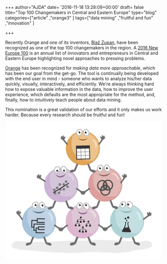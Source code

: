 +++
author="AJDA"
date= '2016-11-18 13:28:09+00:00'
draft= false
title="Top 100 Changemakers in Central and Eastern Europe"
type="blog"
categories=["article" ,"orange3" ]
tags=["data mining" ,"fruitful and fun" ,"innovation" ]

+++

Recently Orange and one of its inventors, [Blaž Zupan](http://www.ne100.org/challenger/blaz-zupan,5828e5617525ba2e7e52446d), have been recognized as one of the top 100 changemakers in the region. A [2016 New Europe 100](http://www.ne100.org/) is an annual list of innovators and entrepreneurs in Central and Eastern Europe highlighting novel approaches to pressing problems.

[Orange](http://orange.biolab.si) has been recognized for _making data more approachable_, which has been our goal from the get-go. The tool is continually being developed with the end user in mind - someone who wants to analyze his/her data quickly, visually, interactively, and efficiently. We're always thinking hard how to expose valuable information in the data, how to improve the user experience, which defaults are the most appropriate for the method, and, finally, how to intuitively teach people about data mining.

This nomination is a great validation of our efforts and it only makes us work harder. Because every research should be fruitful and fun!

![](/images/2016/11/adv_data_mining-02-1.png)
